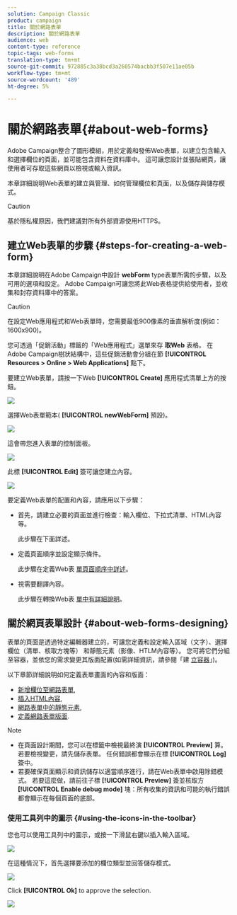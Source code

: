 ```yaml
---
solution: Campaign Classic
product: campaign
title: 關於網路表單
description: 關於網路表單
audience: web
content-type: reference
topic-tags: web-forms
translation-type: tm+mt
source-git-commit: 972885c3a38bcd3a260574bacbb3f507e11ae05b
workflow-type: tm+mt
source-wordcount: '489'
ht-degree: 5%

---
```



# 關於網路表單{#about-web-forms}

Adobe Campaign整合了圖形模組，用於定義和發佈Web表單，以建立包含輸入和選擇欄位的頁面，並可能包含資料在資料庫中。 這可讓您設計並張貼網頁，讓使用者可存取這些網頁以檢視或輸入資訊。

本章詳細說明Web表單的建立與管理、如何管理欄位和頁面，以及儲存與儲存模式。

>[!CAUTION]
>
>基於隱私權原因，我們建議對所有外部資源使用HTTPS。

## 建立Web表單的步驟 {#steps-for-creating-a-web-form}

本章詳細說明在Adobe Campaign中設計 **webForm** type表單所需的步驟，以及可用的選項和設定。 Adobe Campaign可讓您將此Web表格提供給使用者，並收集和封存資料庫中的答案。

>[!CAUTION]
>
>在設定Web應用程式和Web表單時，您需要最低900像素的垂直解析度(例如：1600x900)。

您可透過「促銷活動」標籤的「Web應用程式」選單來存 **取Web** 表格。 在Adobe Campaign樹狀結構中，這些促銷活動會分組在節 **[!UICONTROL Resources > Online > Web Applications]** 點下。

要建立Web表單，請按一下Web **[!UICONTROL Create]** 應用程式清單上方的按鈕。

![](assets/webapp_create_new.png)

選擇Web表單範本( **[!UICONTROL newWebForm]** 預設)。

![](assets/s_ncs_admin_survey_select_template.png)

這會帶您進入表單的控制面板。

![](assets/webapp_empty_dashboard.png)

此標 **[!UICONTROL Edit]** 簽可讓您建立內容。

![](assets/webapp_edit_tab.png)

要定義Web表單的配置和內容，請應用以下步驟：

* 首先，請建立必要的頁面並進行檢查：輸入欄位、下拉式清單、HTML內容等。

   此步驟在下面詳述。

* 定義頁面順序並設定顯示條件。

   此步驟在定義Web表 [單頁面順序中詳述](../../web/using/defining-web-forms-page-sequencing.md)。

* 視需要翻譯內容。

   此步驟在轉換Web表 [單中有詳細說明](../../web/using/translating-a-web-form.md)。

## 關於網頁表單設計 {#about-web-forms-designing}

表單的頁面是透過特定編輯器建立的，可讓您定義和設定輸入區域（文字）、選擇欄位（清單、核取方塊等） 和靜態元素（影像、HTLM內容等）。 您可將它們分組至容器，並依您的需求變更其版面配置(如需詳細資訊，請參閱「建 [立容器](../../web/using/defining-web-forms-layout.md#creating-containers)」)。

以下章節詳細說明如何定義表單畫面的內容和版面：

* [新增欄位至網路表單](../../web/using/adding-fields-to-a-web-form.md),
* [插入HTML內容](../../web/using/static-elements-in-a-web-form.md#inserting-html-content),
* [網路表單中的靜態元素](../../web/using/static-elements-in-a-web-form.md),
* [定義網路表單版面](../../web/using/defining-web-forms-layout.md).

>[!NOTE]
>
>* 在頁面設計期間，您可以在標籤中檢視最終演 **[!UICONTROL Preview]** 算。 若要檢視變更，請先儲存表單。 任何錯誤都會顯示在標 **[!UICONTROL Log]** 簽中。
>* 若要確保頁面顯示和資訊儲存以適當順序進行，請在Web表單中啟用除錯模式。 若要這麼做，請前往子標 **[!UICONTROL Preview]** 簽並核取方 **[!UICONTROL Enable debug mode]** 塊：所有收集的資訊和可能的執行錯誤都會顯示在每個頁面的底部。

>



### 使用工具列中的圖示 {#using-the-icons-in-the-toolbar}

您也可以使用工具列中的圖示，或按一下滑鼠右鍵以插入輸入區域。

![](assets/s_ncs_admin_webform_add_selection.png)

在這種情況下，首先選擇要添加的欄位類型並回答儲存模式。

![](assets/s_ncs_admin_webform_select_storage.png)

Click **[!UICONTROL Ok]** to approve the selection.

![](assets/s_ncs_admin_webform_confirm_storage.png)

